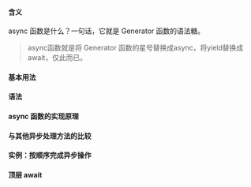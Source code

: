 #### 含义
async 函数是什么？一句话，它就是 Generator 函数的语法糖。
> async函数就是将 Generator 函数的星号替换成async，将yield替换成await，仅此而已。
#### 基本用法
#### 语法
#### async 函数的实现原理
#### 与其他异步处理方法的比较
#### 实例：按顺序完成异步操作
#### 顶层 await
